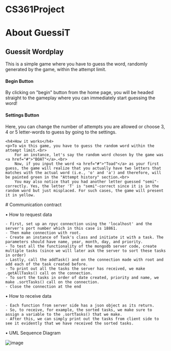 # CS361Project

# About GuessiT

<h2>Guessit Wordplay</h2>
    <p>This is a simple game where you have to guess the word, randomly generated by the game, within the attempt limit.</p>
    <h4>Begin Button</h4>
    <p>By clicking on "begin" button from the home page, you will be headed straight to the gameplay where you can immediately
        start guessing the word!
    </p>
    <h4>Settings Button</h4>
    <p>Here, you can change the number of attempts you are allowed or choose 3, 4 or 5 letter-words to guess by
        going to the settings.
    </p>

    <h4>How it works</h4>
    <p>To win this game, you have to guess the random word within the attempt limit.<br>
        For an instance, let's say the random word chosen by the game was <a href="#">"BOAT"</a>.<br>
        Now, if you input the word <a href="#">"Toad"</a> as your first guess, the game will realize that you actually have two letters that matches with the actual word (i.e., 'o' and 'a') and therefore, will be painted green in the "Attempt history" section.<br>
        You may also notice that you had another letter guessed "semi"-correctly. Yes, the letter 'T' is "semi"-correct since it is in the random word but just misplaced. For such cases, the game will present it in yellow.


# Communication contract

  • How to request data
  
    - First, set up an rpyc connection using the 'localhost' and the server's port number which in this case is 18861.
    - Then make connection with root.
    - Create an instance of Task's class and initiate it with a task. The parameters should have name, year, month, day, and priority.
    - To test all the functionality of the mongodb server code, create multiple tasks (since we will later ask the server to sort these tasks in order)
    - Lastly, call the addTask() and on the connection made with root and add each of the task created before.
    - To print out all the tasks the server has received, we make .getAllTasks() call on the connection.
    - To sort the tasks in order of date created, priority and name, we make .sortTasks() call on the connection.
    - Close the connection at the end
  
  • How to receive data
  
    - Each function from server side has a json object as its return.
    - So, to receive, for example, the sorted tasks, we make sure to assign a variable to the .sortTasks() that we make.
    - After this, we can simply print out the tasks from client side to see it evidently that we have received the sorted tasks.
   
  • UML Sequence Diagram
  
![image](https://user-images.githubusercontent.com/72935373/218613803-c2b497ac-c9cc-4d2c-98be-558be13bf87f.png)




    
